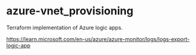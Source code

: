 # azure-vnet_provisioning

Terraform implementation of Azure logic apps.

https://learn.microsoft.com/en-us/azure/azure-monitor/logs/logs-export-logic-app
